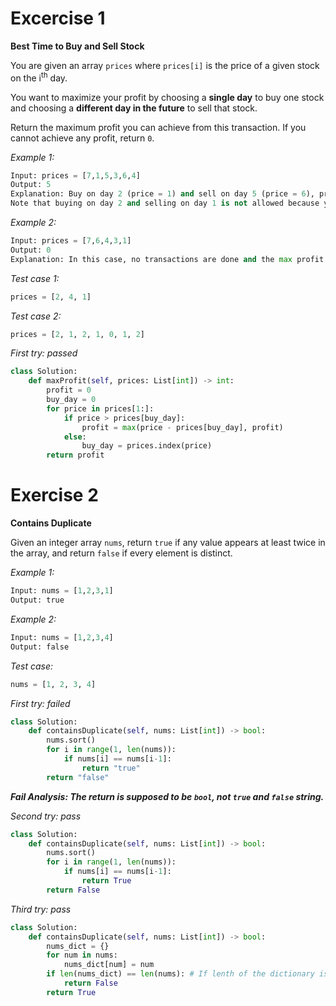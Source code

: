 # Excercise 1 

**Best Time to Buy and Sell Stock**

You are given an array `prices` where `prices[i]` is the price of a given stock on the i<sup>th</sup> day.

You want to maximize your profit by choosing a **single day** to buy one stock and choosing a **different day in the future** to sell that stock.

Return the maximum profit you can achieve from this transaction. If you cannot achieve any profit, return `0`.

_Example 1:_
```py
Input: prices = [7,1,5,3,6,4]
Output: 5
Explanation: Buy on day 2 (price = 1) and sell on day 5 (price = 6), profit = 6-1 = 5.
Note that buying on day 2 and selling on day 1 is not allowed because you must buy before you sell.
```

_Example 2:_
```py
Input: prices = [7,6,4,3,1]
Output: 0
Explanation: In this case, no transactions are done and the max profit = 0.
```

_Test case 1:_
```py
prices = [2, 4, 1]
```

_Test case 2:_
```py
prices = [2, 1, 2, 1, 0, 1, 2]
```

_First try: passed_
```py
class Solution:
    def maxProfit(self, prices: List[int]) -> int:
        profit = 0
        buy_day = 0
        for price in prices[1:]:
            if price > prices[buy_day]:
                profit = max(price - prices[buy_day], profit)
            else:
                buy_day = prices.index(price)
        return profit
```

# Exercise 2

**Contains Duplicate**

Given an integer array `nums`, return `true` if any value appears at least twice in the array, and return `false` if every element is distinct.

_Example 1:_
```py
Input: nums = [1,2,3,1]
Output: true
```

_Example 2:_
```py
Input: nums = [1,2,3,4]
Output: false
```

_Test case:_
```py
nums = [1, 2, 3, 4]
```

_First try: failed_
```py
class Solution:
    def containsDuplicate(self, nums: List[int]) -> bool:
        nums.sort()
        for i in range(1, len(nums)):
            if nums[i] == nums[i-1]:
                return "true"
        return "false"
```

_**Fail Analysis: The return is supposed to be `bool`, not `true` and `false` string.**_

_Second try: pass_
```py
class Solution:
    def containsDuplicate(self, nums: List[int]) -> bool:
        nums.sort()
        for i in range(1, len(nums)):
            if nums[i] == nums[i-1]:
                return True
        return False
```

_Third try: pass_
```py
class Solution:
    def containsDuplicate(self, nums: List[int]) -> bool:
        nums_dict = {}
        for num in nums:
            nums_dict[num] = num
        if len(nums_dict) == len(nums): # If lenth of the dictionary is as same as the lenth of the nums array, then all the elements must be distinct.
            return False
        return True
```


